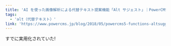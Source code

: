 ```yaml
---
title: 'AI を使った画像解析による代替テキスト提案機能「Alt サジェスト」｜PowerCMS ブログ'
tags:
  - 'alt（代替テキスト）'
link: 'https://www.powercms.jp/blog/2018/05/powercms5-functions-altsuggest.html'
---
```


すでに実用化されていた!